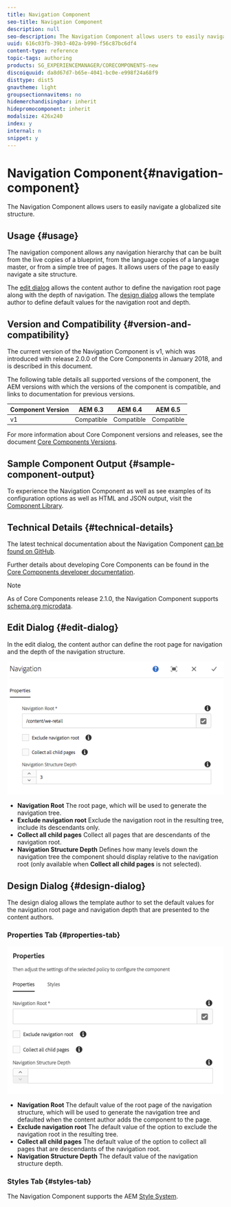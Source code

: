 ```yaml
---
title: Navigation Component
seo-title: Navigation Component
description: null
seo-description: The Navigation Component allows users to easily navigate a globalized site structure.
uuid: 616c03fb-39b3-402a-b990-f56c87bc6df4
content-type: reference
topic-tags: authoring
products: SG_EXPERIENCEMANAGER/CORECOMPONENTS-new
discoiquuid: da8d67d7-b65e-4041-bc0e-e998f24a68f9
disttype: dist5
gnavtheme: light
groupsectionnavitems: no
hidemerchandisingbar: inherit
hidepromocomponent: inherit
modalsize: 426x240
index: y
internal: n
snippet: y
---
```


# Navigation Component{#navigation-component}

The Navigation Component allows users to easily navigate a globalized site structure.

## Usage {#usage}

The navigation component allows any navigation hierarchy that can be built from the live copies of a blueprint, from the language copies of a language master, or from a simple tree of pages. It allows users of the page to easily navigate a site structure.

The [edit dialog](#edit-dialog) allows the content author to define the navigation root page along with the depth of navigation. The [design dialog](#design-dialog) allows the template author to define default values for the navigation root and depth.

## Version and Compatibility {#version-and-compatibility}

The current version of the Navigation Component is v1, which was introduced with release 2.0.0 of the Core Components in January 2018, and is described in this document.

The following table details all supported versions of the component, the AEM versions with which the versions of the component is compatible, and links to documentation for previous versions.

|Component Version|AEM 6.3|AEM 6.4|AEM 6.5|
|--- |--- |--- |--- |
|v1|Compatible|Compatible|Compatible|


For more information about Core Component versions and releases, see the document [Core Components Versions](versions.md).

## Sample Component Output {#sample-component-output}

To experience the Navigation Component as well as see examples of its configuration options as well as HTML and JSON output, visit the [Component Library](http://opensource.adobe.com/aem-core-wcm-components/library/navigation.html).

## Technical Details {#technical-details}

The latest technical documentation about the Navigation Component [can be found on GitHub](https://github.com/adobe/aem-core-wcm-components/blob/master/content/src/content/jcr_root/apps/core/wcm/components/navigation/v1/navigation).

Further details about developing Core Components can be found in the [Core Components developer documentation](developing.md). 

>[!NOTE]
>
>As of Core Components release 2.1.0, the Navigation Component supports [schema.org microdata](https://schema.org).

## Edit Dialog {#edit-dialog}

In the edit dialog, the content author can define the root page for navigation and the depth of the navigation structure.

![](assets/screen_shot_2018-04-03at112055.png)

* **Navigation Root**
  The root page, which will be used to generate the navigation tree.
* **Exclude navigation root**
  Exclude the navigation root in the resulting tree, include its descendants only.  
* **Collect all child pages**
  Collect all pages that are descendants of the navigation root.  
* **Navigation Structure Depth**
  Defines how many levels down the navigation tree the component should display relative to the navigation root (only available when **Collect all child pages** is not selected).

## Design Dialog {#design-dialog}

The design dialog allows the template author to set the default values for the navigation root page and navigation depth that are presented to the content authors.

### Properties Tab {#properties-tab}

![](assets/screen_shot_2018-04-03at112357.png)

* **Navigation Root**
  The default value of the root page of the navigation structure, which will be used to generate the navigation tree and defaulted when the content author adds the component to the page.  
* **Exclude navigation root**
  The default value of the option to exclude the navigation root in the resulting tree.  
* **Collect all child pages**
  The default value of the option to collect all pages that are descendants of the navigation root.  
* **Navigation Structure Depth**
  The default value of the navigation structure depth.

### Styles Tab {#styles-tab}

The Navigation Component supports the AEM [Style System](authoring.md#component-styling).